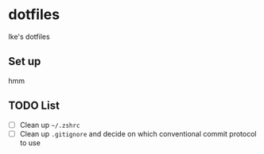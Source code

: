 # dotfiles

Ike's dotfiles

## Set up

hmm

## TODO List

- [ ] Clean up `~/.zshrc`
- [ ] Clean up `.gitignore` and decide on which conventional commit protocol to use
